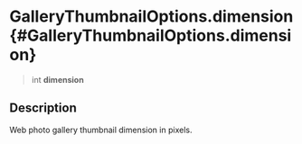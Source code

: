 GalleryThumbnailOptions.dimension {#GalleryThumbnailOptions.dimension}
=================================

> int **dimension**

Description
-----------

Web photo gallery thumbnail dimension in pixels.
